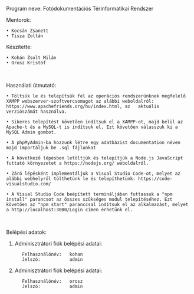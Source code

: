 Program neve: Fotódokumentációs Térinformatikai Rendszer

Mentorok:

    • Kocsán Zsanett
    • Tisza Zoltán

Készítette:

    • Kohán Zsolt Milán
    • Orosz Kristóf
    

<br />                         
														         
Használati útmutató:

    • Töltsük le és telepítsük fel az operációs rendszerünknek megfelelő XAMPP webszerver-szoftvercsomagot az alábbi weboldalról: https://www.apachefriends.org/hu/index.html, az   aktuális verziószámát használva.

    • Sikeres telepítést követően indítsuk el a XAMPP-ot, majd belül az Apache-t és a MySQL-t is indítsuk el. Ezt követően válasszuk ki a MySQL Admin gombot.

    • A phpMyAdmin-ba hozzunk létre egy adatbázist documentation néven majd importáljuk be .sql fájlunkat
    
    • A következő lépésben letöltjük és telepítjük a Node.js JavaScript futtató környezetet a https://nodejs.org/ weboldalról.

    • Záró lépésként implementáljuk a Visual Studio Code-ot, melyet az alábbi webhelyről tölthetünk le és telepíthetünk: https://code-visualstudio.com/

    • A Visual Studio Code beépített termináljában futtassuk a "npm install" parancsot az összes szükséges modul telepítéséhez. Ezt követően az "npm start" paranccsal indítsuk el az alkalmazást, melyet a http://localhost:3000/Login címen érhetünk el.


<br />     

Belépési adatok:

1. Adminisztrátori fiók belépési adatai:
```
      Felhasználónév:   kohan
      Jelszó:           admin
```

2. Adminisztrátori fiók belépési adatai:
```
      Felhasználónév:   orosz
      Jelszó:           admin
```


<br /> 